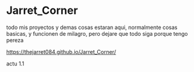 # Jarret_Corner

todo mis proyectos y demas cosas estaran aqui, normalmente cosas basicas, y funcionen de milagro, pero dejare que todo siga porque tengo pereza

https://thejarret084.github.io/Jarret_Corner/

actu 1.1

